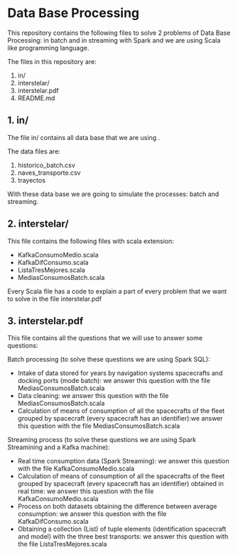 # Data Base Processing

This repository contains the following files to solve 2 problems of Data Base Processing: in batch and in streaming with Spark and we are using Scala like programming language.

The files in this repository are:
  1. in/
  2. interstelar/
  3. interstelar.pdf 
  4. README.md
 
## 1. in/

The file in/ contains all data base that we are using .

The data files are:
  1. historico_batch.csv
  2. naves_transporte.csv
  3. trayectos

  With these data base we are going to simulate the processes: batch and streaming.
 

## 2. interstelar/

This file contains the following files with scala extension:

 * KafkaConsumoMedio.scala
 * KafkaDifConsumo.scala
 * ListaTresMejores.scala
 * MediasConsumosBatch.scala

Every Scala file has a code to explain a part of every problem that we want to solve in the file interstelar.pdf

## 3. interstelar.pdf

This file contains all the questions that we will use to answer some questions:

Batch processing (to solve these questions we are using Spark SQL):

* Intake of data stored for years by navigation systems spacecrafts and docking ports (mode batch): we answer this question with the file MediasConsumosBatch.scala
* Data cleaning: we answer this question with the file MediasConsumosBatch.scala
* Calculation of means of consumption of all the spacecrafts of the fleet grouped by spacecraft (every spacecraft has an identifier):we answer this question with the file MediasConsumosBatch.scala 

Streaming process (to solve these questions we are using Spark Streamining and a Kafka machine): 

* Real time consumption data (Spark Streaming): we answer this question with the file KafkaConsumoMedio.scala 
* Calculation of means of consumption of all the spacecrafts of the fleet grouped by spacecraft (every spacecraft has an identifier) obtained in real time: we answer this question with the file KafkaConsumoMedio.scala
* Process on both datasets obtaining the difference between average consumption: we answer this question with the file KafkaDifConsumo.scala
* Obtaining a collection (List) of tuple elements (identification spacecraft and model) with the three best transports: we answer this question with the file ListaTresMejores.scala